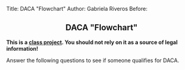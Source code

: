 Title: DACA "Flowchart"
Author: Gabriela Riveros
Before: <link rel="stylesheet" type="text/css" href="https://suffolklitlab.org/howto/qna/style/style.css">
<div id="icon" style="background-size: 110px 99px;background-image: url('https://suffolklitlab.org/howto/qna/images/maxheadroom.gif');"></div>
<h2 style="text-align:center;">DACA "Flowchart"</h2>
<p><b>This is a <a href="https://www.codingthelaw.org/#mission">class project</a>. You should not rely on it as a source of legal information!</b></p>
<p>Answer the following questions to see if someone qualifies for DACA.</p>
